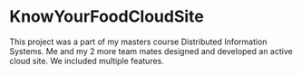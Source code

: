 # KnowYourFoodCloudSite
This project was a part of my masters course Distributed Information Systems.
Me and my 2 more team mates designed and developed an active cloud site.
We included multiple features.

